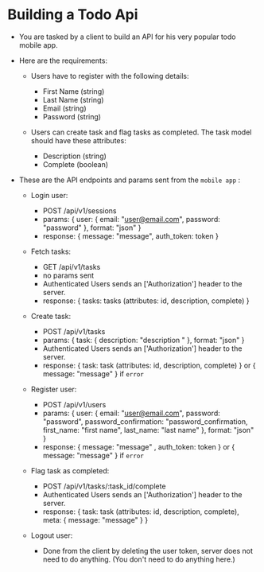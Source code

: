 # Building a Todo Api

- You are tasked by a client to build an API for his very popular todo mobile app.

- Here are the requirements:
  - Users have to register with the following details:
    - First Name (string)
    - Last Name (string)
    - Email (string)
    - Password (string)

  - Users can create task and flag tasks as completed. The task model should have these attributes:
    - Description (string)
    - Complete (boolean)

- These are the API endpoints and params sent from the `mobile app` :

  - Login user:
    - POST /api/v1/sessions
    - params: { user: { email: "user@email.com", password: "password" }, format: "json" }
    - response: { message: "message", auth_token: token }

  - Fetch tasks:
    - GET /api/v1/tasks
    - no params sent
    - Authenticated Users sends an ['Authorization'] header to the server.
    - response: { tasks: tasks (attributes: id, description, complete) }

  - Create task:
    - POST /api/v1/tasks
    - params: { task: { description: "description " }, format: "json" }
    - Authenticated Users sends an ['Authorization'] header to the server.
    - response: { task: task (attributes: id, description, complete) } or { message: "message" } if `error`

  - Register user:
    - POST /api/v1/users
    - params: { user: { email: "user@email.com", password: "password", password_confirmation: "password_confirmation, first_name: "first name", last_name: "last name" }, format: "json" }
    - response: { message: "message" , auth_token: token } or { message: "message" } if `error`

  - Flag task as completed:
    - POST /api/v1/tasks/:task_id/complete
    - Authenticated Users sends an ['Authorization'] header to the server.
    - response: { task: task (attributes: id, description, complete), meta: { message: "message" } }

  - Logout user:
    - Done from the client by deleting the user token, server does not need to do anything. (You don't need to do anything here.)
